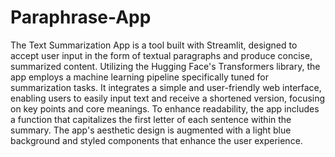 # Paraphrase-App

The Text Summarization App is a tool built with Streamlit, designed to accept user input in the form of textual paragraphs and produce concise, summarized content. Utilizing the Hugging Face's Transformers library, the app employs a machine learning pipeline specifically tuned for summarization tasks. It integrates a simple and user-friendly web interface, enabling users to easily input text and receive a shortened version, focusing on key points and core meanings. To enhance readability, the app includes a function that capitalizes the first letter of each sentence within the summary. The app's aesthetic design is augmented with a light blue background and styled components that enhance the user experience.
